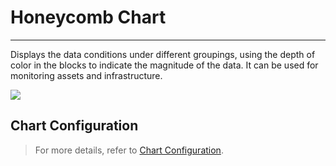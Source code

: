 # Honeycomb Chart
---

Displays the data conditions under different groupings, using the depth of color in the blocks to indicate the magnitude of the data. It can be used for monitoring assets and infrastructure.

![](../img/bee.png)

## Chart Configuration

> For more details, refer to [Chart Configuration](./chart-config.md).